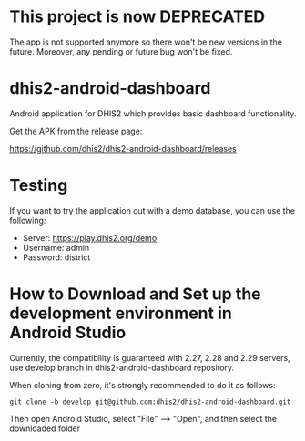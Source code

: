 # This project is now DEPRECATED
The app is not supported anymore so there won't be new versions in the future. Moreover, any pending or future bug won't be fixed.

# dhis2-android-dashboard
Android application for DHIS2 which provides basic dashboard functionality. 

Get the APK from the release page:

https://github.com/dhis2/dhis2-android-dashboard/releases

# Testing
If you want to try the application out with a demo database, you can use the following:
- Server: https://play.dhis2.org/demo
- Username: admin
- Password: district

# How to Download and Set up the development environment in Android Studio 

Currently, the compatibility is guaranteed with 2.27, 2.28 and 2.29 servers, use develop branch in dhis2-android-dashboard repository.

When cloning from zero, it's strongly recommended to do it as follows:

```
git clone -b develop git@github.com:dhis2/dhis2-android-dashboard.git
```

Then open Android Studio, select "File" --> "Open", and then select the downloaded folder
